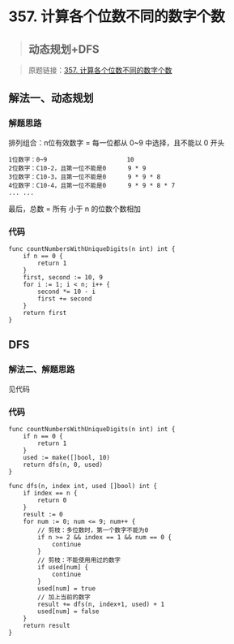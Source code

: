 # 357. 计算各个位数不同的数字个数

> ## 动态规划+DFS

> 原题链接：[357. 计算各个位数不同的数字个数](https://leetcode-cn.com/problems/count-numbers-with-unique-digits**/)

## 解法一、动态规划
### 解题思路
排列组合：n位有效数字 = 每一位都从 0~9 中选择，且不能以 0 开头
```
1位数字：0~9                      10
2位数字：C10-2，且第一位不能是0      9 * 9
3位数字：C10-3，且第一位不能是0      9 * 9 * 8
4位数字：C10-4，且第一位不能是0      9 * 9 * 8 * 7
... ...
```
最后，总数 = 所有 小于 n 的位数个数相加

### 代码
```golang
func countNumbersWithUniqueDigits(n int) int {
	if n == 0 {
		return 1
	}
	first, second := 10, 9
	for i := 1; i < n; i++ {
		second *= 10 - i
		first += second
	}
	return first
}
```

## DFS
### 解法二、解题思路
见代码
### 代码
```golang
func countNumbersWithUniqueDigits(n int) int {
	if n == 0 {
		return 1
	}
	used := make([]bool, 10)
	return dfs(n, 0, used)
}

func dfs(n, index int, used []bool) int {
	if index == n {
		return 0
	}
	result := 0
	for num := 0; num <= 9; num++ {
		// 剪枝：多位数时，第一个数字不能为0
		if n >= 2 && index == 1 && num == 0 {
			continue
		}
		// 剪枝：不能使用用过的数字
		if used[num] {
			continue
		}
		used[num] = true
		// 加上当前的数字
		result += dfs(n, index+1, used) + 1
		used[num] = false
	}
	return result
}
```

